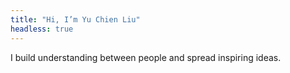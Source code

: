 ```yaml
---
title: "Hi, I’m Yu Chien Liu"
headless: true
---
```


I build understanding between people and spread inspiring ideas.
